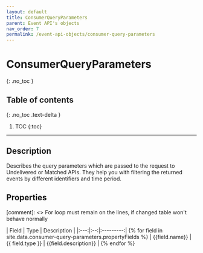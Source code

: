 ```yaml
---
layout: default
title: ConsumerQueryParameters
parent: Event API's objects
nav_order: 7
permalink: /event-api-objects/consumer-query-parameters
---
```


# ConsumerQueryParameters
{: .no_toc }

## Table of contents
{: .no_toc .text-delta }

1. TOC
{:toc}

---

## Description

Describes the query parameters which are passed to the request to Undelivered or Matched APIs. They help you with filtering the returned events by different identifiers and time period.

## Properties

[comment]: <> For loop must remain on the lines, if changed table won't behave normally

| Field | Type | Description |
|:---:|:--:|:---------:| {% for field in site.data.consumer-query-parameters.propertyFields %}
| {{field.name}} | {{ field.type }} | {{field.description}} | {% endfor %}
